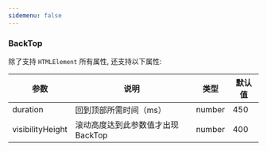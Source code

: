 ```yaml
---
sidemenu: false
---
```


### BackTop

除了支持 `HTMLElement` 所有属性, 还支持以下属性:

| 参数	|说明	|类型	|默认值
| --- | --- | --- | ---
| duration | 回到顶部所需时间（ms） | number | 450
| visibilityHeight | 滚动高度达到此参数值才出现 BackTop | number | 400
